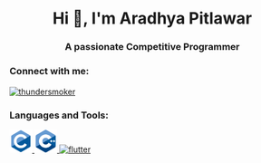 <h1 align="center">Hi 👋, I'm Aradhya Pitlawar</h1>
<h3 align="center">A passionate Competitive Programmer</h3>

<h3 align="left">Connect with me:</h3>
<p align="left">
<a href="https://www.codechef.com/users/thundersmoker" target="blank"><img align="center" src="https://cdn.jsdelivr.net/npm/simple-icons@3.1.0/icons/codechef.svg" alt="thundersmoker" height="30" width="40" /></a>
</p>

<h3 align="left">Languages and Tools:</h3>
<p align="left"> <a href="https://www.cprogramming.com/" target="_blank" rel="noreferrer"> <img src="https://raw.githubusercontent.com/devicons/devicon/master/icons/c/c-original.svg" alt="c" width="40" height="40"/> </a> <a href="https://www.w3schools.com/cpp/" target="_blank" rel="noreferrer"> <img src="https://raw.githubusercontent.com/devicons/devicon/master/icons/cplusplus/cplusplus-original.svg" alt="cplusplus" width="40" height="40"/> </a> <a href="https://flutter.dev" target="_blank" rel="noreferrer"> <img src="https://www.vectorlogo.zone/logos/flutterio/flutterio-icon.svg" alt="flutter" width="40" height="40"/> </a> </p>
